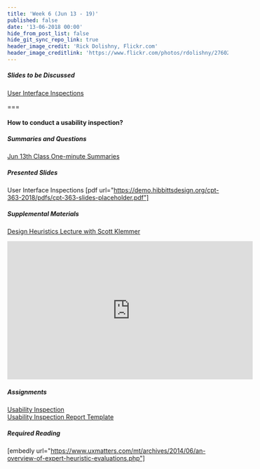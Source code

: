 ```yaml
---
title: 'Week 6 (Jun 13 - 19)'
published: false
date: '13-06-2018 00:00'
hide_from_post_list: false
hide_git_sync_repo_link: true
header_image_credit: 'Rick Dolishny, Flickr.com'
header_image_creditlink: 'https://www.flickr.com/photos/rdolishny/2760207306/'
---
```


##### Slides to be Discussed  
[User Interface Inspections](https://demo.hibbittsdesign.org/cpt-363-2018/pdfs/cpt-363-slides-placeholder.pdf)   

===

#### **How to conduct a usability inspection?**

##### Summaries and Questions  
[Jun 13th Class One-minute Summaries](https://sso.canvaslms.com/courses/1413912/assignments/9519520)

##### Presented Slides  
User Interface Inspections
[pdf url="https://demo.hibbittsdesign.org/cpt-363-2018/pdfs/cpt-363-slides-placeholder.pdf"]  

##### Supplemental Materials  
[Design Heuristics Lecture with Scott Klemmer](https://www.youtube.com/playlist?list=PLVtu1bDQijari7LfHOoSTdcpbWIkwZWIA)  
<div class="embed-responsive embed-responsive-4by3"><iframe width="560" height="315" src="https://www.youtube.com/embed/videoseries?list=PLVtu1bDQijari7LfHOoSTdcpbWIkwZWIA" frameborder="0" allowfullscreen></iframe></div>

##### Assignments
[Usability Inspection](https://sso.canvaslms.com/courses/1413912/assignments/9519532)   
[Usability Inspection Report Template](https://sso.canvaslms.com/courses/1413912/files/folder/Handouts/Usability%20Inspection%20Report%20Template)

##### Required Reading  
[embedly url="https://www.uxmatters.com/mt/archives/2014/06/an-overview-of-expert-heuristic-evaluations.php"]
